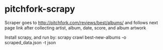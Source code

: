 pitchfork-scrapy
================

Scraper goes to http://pitchfork.com/reviews/best/albums/ and follows next page link after collecting artist, album, date, score, and album artwork

Install scrapy, and run by: scrapy crawl best-new-albums -o scraped_data.json -t json
